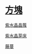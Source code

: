 # [方塊](/zh_tw/loot_table/blocks/README.md)

[紫水晶晶簇](/zh_tw/loot_table/blocks/amethyst_cluster.md)

[紫水晶芽床](/zh_tw/loot_table/blocks/budding_amethyst.md)

[藤蔓](/zh_tw/loot_table/blocks/vine.md)


